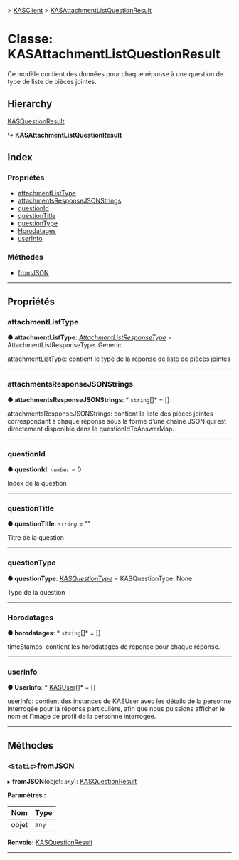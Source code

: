 [](../README.md) > [KASClient](../modules/kasclient.md) > [KASAttachmentListQuestionResult](../classes/kasclient.kasattachmentlistquestionresult.md)

# <a name="class-kasattachmentlistquestionresult"></a>Classe: KASAttachmentListQuestionResult

Ce modèle contient des données pour chaque réponse à une question de type de liste de pièces jointes.
## <a name="hierarchy"></a>Hierarchy

 [KASQuestionResult](kasclient.kasquestionresult.md)

**↳ KASAttachmentListQuestionResult**

## <a name="index"></a>Index

### <a name="properties"></a>Propriétés

* [attachmentListType](kasclient.kasattachmentlistquestionresult.md#attachmentlisttype)
* [attachmentsResponseJSONStrings](kasclient.kasattachmentlistquestionresult.md#attachmentsresponsejsonstrings)
* [questionId](kasclient.kasattachmentlistquestionresult.md#questionid)
* [questionTitle](kasclient.kasattachmentlistquestionresult.md#questiontitle)
* [questionType](kasclient.kasattachmentlistquestionresult.md#questiontype)
* [Horodatages](kasclient.kasattachmentlistquestionresult.md#timestamps)
* [userInfo](kasclient.kasattachmentlistquestionresult.md#userinfo)
### <a name="methods"></a>Méthodes

* [fromJSON](kasclient.kasattachmentlistquestionresult.md#fromjson)

---

## <a name="properties"></a>Propriétés

<a id="attachmentlisttype"></a>

###  <a name="attachmentlisttype"></a>attachmentListType

**● attachmentListType**: *[AttachmentListResponseType](../enums/kasclient.attachmentlistresponsetype.md)* = AttachmentListResponseType. Generic

attachmentListType: contient le type de la réponse de liste de pièces jointes

___
<a id="attachmentsresponsejsonstrings"></a>

###  <a name="attachmentsresponsejsonstrings"></a>attachmentsResponseJSONStrings

**● attachmentsResponseJSONStrings**: * `string`[]* = []

attachmentsResponseJSONStrings: contient la liste des pièces jointes correspondant à chaque réponse sous la forme d’une chaîne JSON qui est directement disponible dans le questionIdToAnswerMap.

___
<a id="questionid"></a>

###  <a name="questionid"></a>questionId

**● questionId**: *`number`* = 0

Index de la question

___
<a id="questiontitle"></a>

###  <a name="questiontitle"></a>questionTitle

**● questionTitle**: *`string`* = ""

Titre de la question

___
<a id="questiontype"></a>

###  <a name="questiontype"></a>questionType

**● questionType**: *[KASQuestionType](../enums/kasclient.kasquestiontype.md)* = KASQuestionType. None

Type de la question

___
<a id="timestamps"></a>

###  <a name="timestamps"></a>Horodatages

**● horodatages**: * `string`[]* = []

timeStamps: contient les horodatages de réponse pour chaque réponse.

___
<a id="userinfo"></a>

###  <a name="userinfo"></a>userInfo

**● UserInfo**: * [KASUser](kasclient.kasuser.md)[]* = []

userInfo: contient des instances de KASUser avec les détails de la personne interrogée pour la réponse particulière, afin que nous puissions afficher le nom et l’image de profil de la personne interrogée.

___

## <a name="methods"></a>Méthodes

<a id="fromjson"></a>

### <a name="static-fromjson"></a>`<Static>`fromJSON

▸ **fromJSON**(objet: *`any`*): [KASQuestionResult](kasclient.kasquestionresult.md)

**Paramètres :**

| Nom | Type |
| ------ | ------ |
| objet | `any` |

**Renvoie:** [KASQuestionResult](kasclient.kasquestionresult.md)

___

